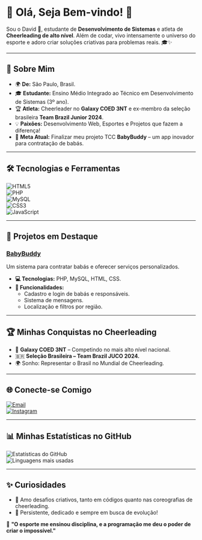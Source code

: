 # 🌟 Olá, Seja Bem-vindo! 🌟  

Sou o David 👋, estudante de **Desenvolvimento de Sistemas** e atleta de **Cheerleading de alto nível**. Além de codar, vivo intensamente o universo do esporte e adoro criar soluções criativas para problemas reais. 🎓✨  

---

## 🚀 Sobre Mim
- 🌍 **De:** São Paulo, Brasil.  
- 🎓 **Estudante:** Ensino Médio Integrado ao Técnico em Desenvolvimento de Sistemas (3º ano).  
- 🏆 **Atleta:** Cheerleader no **Galaxy COED 3NT** e ex-membro da seleção brasileira **Team Brazil Junior 2024**.  
- 💡 **Paixões:** Desenvolvimento Web, Esportes e Projetos que fazem a diferença!  
- 🎯 **Meta Atual:** Finalizar meu projeto TCC **BabyBuddy** – um app inovador para contratação de babás.  

---

## 🛠️ Tecnologias e Ferramentas
![HTML5](https://img.shields.io/badge/HTML5-E34F26?style=for-the-badge&logo=html5&logoColor=white)  
![PHP](https://img.shields.io/badge/PHP-777BB4?style=for-the-badge&logo=php&logoColor=white)  
![MySQL](https://img.shields.io/badge/MySQL-4479A1?style=for-the-badge&logo=mysql&logoColor=white)  
![CSS3](https://img.shields.io/badge/CSS3-1572B6?style=for-the-badge&logo=css3&logoColor=white)  
![JavaScript](https://img.shields.io/badge/JavaScript-F7DF1E?style=for-the-badge&logo=javascript&logoColor=black)  

---

## 🌟 Projetos em Destaque
### [BabyBuddy](https://github.com/davidycardoso/babybuddy_final)  
Um sistema para contratar babás e oferecer serviços personalizados.  
- **💻 Tecnologias:** PHP, MySQL, HTML, CSS.  
- **📌 Funcionalidades:**  
  - Cadastro e login de babás e responsáveis.  
  - Sistema de mensagens.  
  - Localização e filtros por região.  

---

## 🏆 Minhas Conquistas no Cheerleading
- 🏅 **Galaxy COED 3NT** – Competindo no mais alto nível nacional.  
- 🇧🇷 **Seleção Brasileira – Team Brazil JUCO 2024.**  
- 🌍 Sonho: Representar o Brasil no Mundial de Cheerleading.  

---

## 🌐 Conecte-se Comigo
[![Email](https://img.shields.io/badge/Email-D14836?style=for-the-badge&logo=gmail&logoColor=white)](mailto:seu_email@email.com)  
[![Instagram](https://img.shields.io/badge/Instagram-E4405F?style=for-the-badge&logo=instagram&logoColor=white)](https://instagram.com/seu_usuario)  

---

## 📊 Minhas Estatísticas no GitHub
![Estatísticas do GitHub](https://github-readme-stats.vercel.app/api?username=seu_usuario&show_icons=true&theme=radical)  
![Linguagens mais usadas](https://github-readme-stats.vercel.app/api/top-langs/?username=seu_usuario&layout=compact&theme=radical)

---

## ✨ Curiosidades
- 🎨 Amo desafios criativos, tanto em códigos quanto nas coreografias de cheerleading.  
- 🎯 Persistente, dedicado e sempre em busca de evolução!  

🌟 **"O esporte me ensinou disciplina, e a programação me deu o poder de criar o impossível."**  
